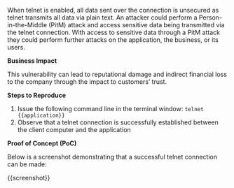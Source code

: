 When telnet is enabled, all data sent over the connection is unsecured as telnet transmits all data via plain text. An attacker could perform a Person-in-the-Middle (PitM) attack and access sensitive data being transmitted via the telnet connection. With access to sensitive data through a PitM attack they could perform further attacks on the application, the business, or its users.
  
**Business Impact**

This vulnerability can lead to reputational damage and indirect financial loss to the company through the impact to customers’ trust.

**Steps to Reproduce**

1. Issue the following command line in the terminal window: `telnet {{application}}`
1. Observe that a telnet connection is successfully established between the client computer and the application

**Proof of Concept (PoC)**

Below is a screenshot demonstrating that a successful telnet connection can be made:

{{screenshot}}
